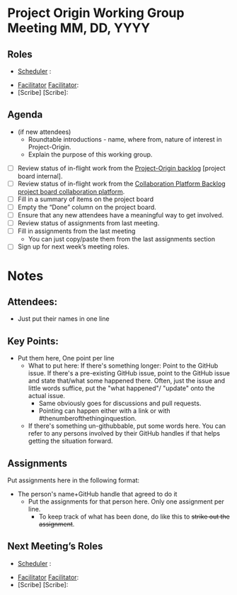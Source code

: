 <!-- Do these things to set up this document
Replace MMMM D with the month and day of the meeting.
Copy the Roles assignments from the last meeting into the top of the document.
Put a summary of items on the project board where it says Fill in a summary of items on the project board.
Copy the assignments from the last meeting where it says Fill in assignments from the last meeting.
Delete the Do these things to set up this document and its bullet points.
-->

# Project Origin Working Group Meeting MM, DD, YYYY

## Roles
- [Scheduler][Scheduler] : 
<!-- - Crier:  -->
- [Facilitator] [Facilitator]: 
- [Scribe] [Scribe]:  

## Agenda

- (if new attendees)
  - Roundtable introductions - name, where from, nature of interest in Project-Origin.
  - Explain the purpose of this working group.
- [ ] Review status of in-flight work from the [Project-Origin backlog](https://github.com/orgs/project-origin/projects/6/views/1) [project board internal].
- [ ] Review status of in-flight work from the [Collaboration Platform Backlog](https://github.com/orgs/project-origin/projects/2/views/1) [project board collaboration platform].
- [ ]  Fill in a summary of items on the project board
- [ ] Empty the “Done” column on the project board.
- [ ] Ensure that any new attendees have a meaningful way to get involved.
- [ ] Review status of assignments from last meeting.
- [ ] Fill in assignments from the last meeting
  - You can just copy/paste them from the last assignments section 
- [ ] Sign up for next week’s meeting roles.

# Notes

## Attendees:
- Just put their names in one line

## Key Points:
- Put them here, One point per line
  - What to put here: If there's something longer: Point to the GitHub issue. If there's a pre-existing GitHub issue, point to the GitHub issue and state that/what some happened there. Often, just the issue and little words suffice, put the "what happened"/ "update" onto the actual issue. 
    - Same obviously goes for discussions and pull requests.
    - Pointing can happen either with a link or with #thenumberofthethinginquestion.
  - If there's something un-githubbable, put some words here. You can refer to any persons involved by their GitHub handles if that helps getting the situation forward.

## Assignments
Put assignments here in the following format: 

- The person's name+GitHub handle  that agreed to do it
  - Put the assignments for that person here. Only one assignment  per line.
    - To keep track of what has been done, do like this to ~~strike out the assignment~~.

## Next Meeting’s Roles

- [Scheduler][Scheduler] : 
<!-- - Crier:  -->
- [Facilitator] [Facilitator]: 
- [Scribe] [Scribe]:  

[project board Project-Origin]: https://github.com/orgs/project-origin/projects/6/views/2

[project board collaboration platform]: https://github.com/orgs/project-origin/projects/2/views/1

[Scheduler]:
[Crier]:
[Facilitator]:
[Scribe]: